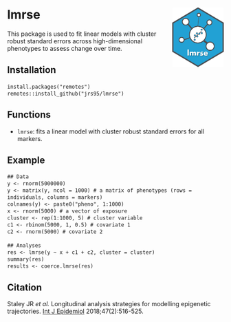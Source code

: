 # lmrse <img src='man/figures/logo.png' align="right" height="139"/>

This package is used to fit linear models with cluster robust standard errors across high-dimensional phenotypes to assess change over time.  

## Installation
```
install.packages("remotes")
remotes::install_github("jrs95/lmrse")
```

## Functions
* `lmrse`: fits a linear model with cluster robust standard errors for all markers.  

## Example
```
## Data  
y <- rnorm(5000000)
y <- matrix(y, ncol = 1000) # a matrix of phenotypes (rows = individuals, columns = markers)
colnames(y) <- paste0("pheno", 1:1000)
x <- rnorm(5000) # a vector of exposure
cluster <- rep(1:1000, 5) # cluster variable
c1 <- rbinom(5000, 1, 0.5) # covariate 1
c2 <- rnorm(5000) # covariate 2

## Analyses  
res <- lmrse(y ~ x + c1 + c2, cluster = cluster)
summary(res)
results <- coerce.lmrse(res)
```

## Citation
Staley JR *et al.* Longitudinal analysis strategies for modelling epigenetic trajectories. [Int J Epidemiol](https://pubmed.ncbi.nlm.nih.gov/29462323/) 2018;47(2):516-525.

